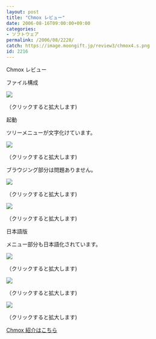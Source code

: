 ```yaml
---
layout: post
title: "Chmox レビュー"
date: 2006-08-16T09:00:00+09:00
categories:
- ソフトウェア
permalink: /2006/08/2228/
catch: https://image.moongift.jp/review3/chmox4.s.png
id: 2216
---
```

Chmox レビュー  
<!--more-->

ファイル構成

  

[![](https://image.moongift.jp/review3/chmox1.s.png)](https://image.moongift.jp/review3/chmox1.png)  
  
（クリックすると拡大します)

  

起動

  

ツリーメニューが文字化けています。

  

[![](https://image.moongift.jp/review3/chmox2.s.png)](https://image.moongift.jp/review3/chmox2.png)  
  
（クリックすると拡大します)

  

ブラウジング部分は問題ありません。

  

[![](https://image.moongift.jp/review3/chmox3.s.png)](https://image.moongift.jp/review3/chmox3.png)  
  
（クリックすると拡大します)

  

[![](https://image.moongift.jp/review3/chmox4.s.png)](https://image.moongift.jp/review3/chmox4.png)  
  
（クリックすると拡大します)

  

日本語版

  

メニュー部分も日本語化されています。

  

[![](https://image.moongift.jp/review3/chmox5.s.png)](https://image.moongift.jp/review3/chmox5.png)  
  
（クリックすると拡大します)

  

[![](https://image.moongift.jp/review3/chmox6.s.png)](https://image.moongift.jp/review3/chmox6.png)  
  
（クリックすると拡大します)

  

[![](https://image.moongift.jp/review3/chmox7.s.png)](https://image.moongift.jp/review3/chmox7.png)  
  
（クリックすると拡大します)

  

[Chmox 紹介はこちら](http://oss.moongift.jp/intro/i-2224.html)

